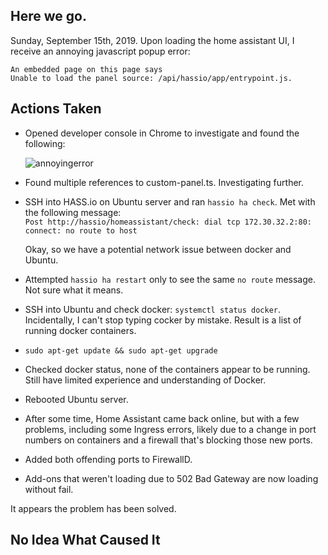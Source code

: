 ## Here we go.

Sunday, September 15th, 2019.  Upon loading the home assistant UI, I receive an annoying javascript popup error:

`An embedded page on this page says`  
`Unable to load the panel source: /api/hassio/app/entrypoint.js.`

## Actions Taken

* Opened developer console in Chrome to investigate and found the following:  
    
    ![annoyingerror](/img/panelsourceerror.png)

* Found multiple references to custom-panel.ts.  Investigating further.
* SSH into HASS.io on Ubuntu server and ran `hassio ha check`.  Met with the following message:  
    ```Post http://hassio/homeassistant/check: dial tcp 172.30.32.2:80: connect: no route to host```

    Okay, so we have a potential network issue between docker and Ubuntu.

* Attempted `hassio ha restart` only to see the same `no route` message.  Not sure what it means.
* SSH into Ubuntu and check docker: `systemctl status docker`.  Incidentally, I can't stop typing cocker by mistake.  Result is a list of running docker containers.
* `sudo apt-get update && sudo apt-get upgrade`
* Checked docker status, none of the containers appear to be running.  Still have limited experience and understanding of Docker.
* Rebooted Ubuntu server.
* After some time, Home Assistant came back online, but with a few problems, including some Ingress errors, likely due to a change in port numbers on containers and a firewall that's blocking those new ports.
* Added both offending ports to FirewallD.
* Add-ons that weren't loading due to 502 Bad Gateway are now loading without fail.

It appears the problem has been solved.

## No Idea What Caused It
